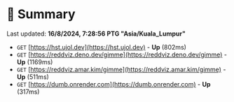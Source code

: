 # 📖 Summary
Last updated: **16/8/2024, 7:28:56 PTG "Asia/Kuala_Lumpur"**

- `GET` [https://hst.ujol.dev](https://hst.ujol.dev) - **Up** (802ms)
- `GET` [https://reddviz.deno.dev/gimme](https://reddviz.deno.dev/gimme) - **Up** (1169ms)
- `GET` [https://reddviz.amar.kim/gimme](https://reddviz.amar.kim/gimme) - **Up** (511ms)
- `GET` [https://dumb.onrender.com](https://dumb.onrender.com) - **Up** (317ms)
